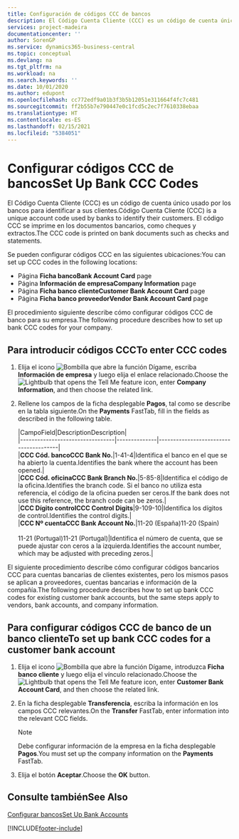 ```yaml
---
title: Configuración de códigos CCC de bancos
description: El Código Cuenta Cliente (CCC) es un código de cuenta único usado por los bancos para identificar a sus clientes. El código CCC se imprime en los documentos bancarios, como cheques y extractos.
services: project-madeira
documentationcenter: ''
author: SorenGP
ms.service: dynamics365-business-central
ms.topic: conceptual
ms.devlang: na
ms.tgt_pltfrm: na
ms.workload: na
ms.search.keywords: ''
ms.date: 10/01/2020
ms.author: edupont
ms.openlocfilehash: cc772edf9a01b3f3b5b12051e311664f4fc7c481
ms.sourcegitcommit: ff2b55b7e790447e0c1fcd5c2ec7f7610338ebaa
ms.translationtype: HT
ms.contentlocale: es-ES
ms.lasthandoff: 02/15/2021
ms.locfileid: "5384051"
---
```

# <a name="set-up-bank-ccc-codes"></a><span data-ttu-id="d5f8c-104">Configurar códigos CCC de bancos</span><span class="sxs-lookup"><span data-stu-id="d5f8c-104">Set Up Bank CCC Codes</span></span>
<span data-ttu-id="d5f8c-105">El Código Cuenta Cliente (CCC) es un código de cuenta único usado por los bancos para identificar a sus clientes.</span><span class="sxs-lookup"><span data-stu-id="d5f8c-105">Código Cuenta Cliente (CCC) is a unique account code used by banks to identify their customers.</span></span> <span data-ttu-id="d5f8c-106">El código CCC se imprime en los documentos bancarios, como cheques y extractos.</span><span class="sxs-lookup"><span data-stu-id="d5f8c-106">The CCC code is printed on bank documents such as checks and statements.</span></span>  

<span data-ttu-id="d5f8c-107">Se pueden configurar códigos CCC en las siguientes ubicaciones:</span><span class="sxs-lookup"><span data-stu-id="d5f8c-107">You can set up CCC codes in the following locations:</span></span>  

- <span data-ttu-id="d5f8c-108">Página **Ficha banco**</span><span class="sxs-lookup"><span data-stu-id="d5f8c-108">**Bank Account Card** page</span></span>  
- <span data-ttu-id="d5f8c-109">Página **Información de empresa**</span><span class="sxs-lookup"><span data-stu-id="d5f8c-109">**Company Information** page</span></span>  
- <span data-ttu-id="d5f8c-110">Página **Ficha banco cliente**</span><span class="sxs-lookup"><span data-stu-id="d5f8c-110">**Customer Bank Account Card** page</span></span>  
- <span data-ttu-id="d5f8c-111">Página **Ficha banco proveedor**</span><span class="sxs-lookup"><span data-stu-id="d5f8c-111">**Vendor Bank Account Card** page</span></span>  

<span data-ttu-id="d5f8c-112">El procedimiento siguiente describe cómo configurar códigos CCC de banco para su empresa.</span><span class="sxs-lookup"><span data-stu-id="d5f8c-112">The following procedure describes how to set up bank CCC codes for your company.</span></span>  

## <a name="to-enter-ccc-codes"></a><span data-ttu-id="d5f8c-113">Para introducir códigos CCC</span><span class="sxs-lookup"><span data-stu-id="d5f8c-113">To enter CCC codes</span></span>  

1.  <span data-ttu-id="d5f8c-114">Elija el icono ![Bombilla que abre la función Dígame](../../media/ui-search/search_small.png "Dígame qué desea hacer"), escriba **Información de empresa** y luego elija el enlace relacionado.</span><span class="sxs-lookup"><span data-stu-id="d5f8c-114">Choose the ![Lightbulb that opens the Tell Me feature](../../media/ui-search/search_small.png "Tell me what you want to do") icon, enter **Company Information**, and then choose the related link.</span></span>  
2.  <span data-ttu-id="d5f8c-115">Rellene los campos de la ficha desplegable **Pagos**, tal como se describe en la tabla siguiente.</span><span class="sxs-lookup"><span data-stu-id="d5f8c-115">On the **Payments** FastTab, fill in the fields as described in the following table.</span></span>  

    |<span data-ttu-id="d5f8c-116">Campo</span><span class="sxs-lookup"><span data-stu-id="d5f8c-116">Field</span></span>|<span data-ttu-id="d5f8c-117">Description</span><span class="sxs-lookup"><span data-stu-id="d5f8c-117">Description</span></span>|  
    |---------------------------------|--------------|---------------------------------------|  
    |<span data-ttu-id="d5f8c-118">**CCC Cód. banco**</span><span class="sxs-lookup"><span data-stu-id="d5f8c-118">**CCC Bank No.**</span></span>|<span data-ttu-id="d5f8c-119">1-4</span><span class="sxs-lookup"><span data-stu-id="d5f8c-119">1-4</span></span>|<span data-ttu-id="d5f8c-120">Identifica el banco en el que se ha abierto la cuenta.</span><span class="sxs-lookup"><span data-stu-id="d5f8c-120">Identifies the bank where the account has been opened.</span></span>|  
    |<span data-ttu-id="d5f8c-121">**CCC Cód. oficina**</span><span class="sxs-lookup"><span data-stu-id="d5f8c-121">**CCC Bank Branch No.**</span></span>|<span data-ttu-id="d5f8c-122">5-8</span><span class="sxs-lookup"><span data-stu-id="d5f8c-122">5-8</span></span>|<span data-ttu-id="d5f8c-123">Identifica el código de la oficina.</span><span class="sxs-lookup"><span data-stu-id="d5f8c-123">Identifies the branch code.</span></span> <span data-ttu-id="d5f8c-124">Si el banco no utiliza esta referencia, el código de la oficina pueden ser ceros.</span><span class="sxs-lookup"><span data-stu-id="d5f8c-124">If the bank does not use this reference, the branch code can be zeros.</span></span>|  
    |<span data-ttu-id="d5f8c-125">**CCC Dígito control**</span><span class="sxs-lookup"><span data-stu-id="d5f8c-125">**CCC Control Digits**</span></span>|<span data-ttu-id="d5f8c-126">9-10</span><span class="sxs-lookup"><span data-stu-id="d5f8c-126">9-10</span></span>|<span data-ttu-id="d5f8c-127">Identifica los dígitos de control.</span><span class="sxs-lookup"><span data-stu-id="d5f8c-127">Identifies the control digits.</span></span>|  
    |<span data-ttu-id="d5f8c-128">**CCC Nº cuenta**</span><span class="sxs-lookup"><span data-stu-id="d5f8c-128">**CCC Bank Account No.**</span></span>|<span data-ttu-id="d5f8c-129">11-20 (España)</span><span class="sxs-lookup"><span data-stu-id="d5f8c-129">11-20 (Spain)</span></span><br /><br /> <span data-ttu-id="d5f8c-130">11-21 (Portugal)</span><span class="sxs-lookup"><span data-stu-id="d5f8c-130">11-21 (Portugal)</span></span>|<span data-ttu-id="d5f8c-131">Identifica el número de cuenta, que se puede ajustar con ceros a la izquierda.</span><span class="sxs-lookup"><span data-stu-id="d5f8c-131">Identifies the account number, which may be adjusted with preceding zeros.</span></span>|  

<span data-ttu-id="d5f8c-132">El siguiente procedimiento describe cómo configurar códigos bancarios CCC para cuentas bancarias de clientes existentes, pero los mismos pasos se aplican a proveedores, cuentas bancarias e información de la compañía.</span><span class="sxs-lookup"><span data-stu-id="d5f8c-132">The following procedure describes how to set up bank CCC codes for existing customer bank accounts, but the same steps apply to vendors, bank accounts, and company information.</span></span>  

## <a name="to-set-up-bank-ccc-codes-for-a-customer-bank-account"></a><span data-ttu-id="d5f8c-133">Para configurar códigos CCC de banco de un banco cliente</span><span class="sxs-lookup"><span data-stu-id="d5f8c-133">To set up bank CCC codes for a customer bank account</span></span>  

1.  <span data-ttu-id="d5f8c-134">Elija el icono ![Bombilla que abre la función Dígame](../../media/ui-search/search_small.png "Dígame qué desea hacer"), introduzca **Ficha banco cliente** y luego elija el vínculo relacionado.</span><span class="sxs-lookup"><span data-stu-id="d5f8c-134">Choose the ![Lightbulb that opens the Tell Me feature](../../media/ui-search/search_small.png "Tell me what you want to do") icon, enter **Customer Bank Account Card**, and then choose the related link.</span></span>  
2.  <span data-ttu-id="d5f8c-135">En la ficha desplegable **Transferencia**, escriba la información en los campos CCC relevantes.</span><span class="sxs-lookup"><span data-stu-id="d5f8c-135">On the **Transfer** FastTab, enter information into the relevant CCC fields.</span></span>  

    > [!NOTE]  
    >  <span data-ttu-id="d5f8c-136">Debe configurar información de la empresa en la ficha desplegable **Pagos**.</span><span class="sxs-lookup"><span data-stu-id="d5f8c-136">You must set up the company information on the **Payments** FastTab.</span></span>  

3.  <span data-ttu-id="d5f8c-137">Elija el botón **Aceptar**.</span><span class="sxs-lookup"><span data-stu-id="d5f8c-137">Choose the **OK** button.</span></span>  

## <a name="see-also"></a><span data-ttu-id="d5f8c-138">Consulte también</span><span class="sxs-lookup"><span data-stu-id="d5f8c-138">See Also</span></span>  
[<span data-ttu-id="d5f8c-139">Configurar bancos</span><span class="sxs-lookup"><span data-stu-id="d5f8c-139">Set Up Bank Accounts</span></span>](../../bank-how-setup-bank-accounts.md) 


[!INCLUDE[footer-include](../../includes/footer-banner.md)]